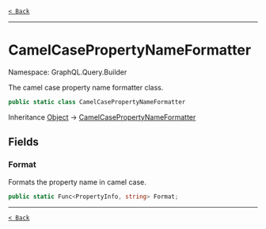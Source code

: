 [`< Back`](./)

---

# CamelCasePropertyNameFormatter

Namespace: GraphQL.Query.Builder

The camel case property name formatter class.

```csharp
public static class CamelCasePropertyNameFormatter
```

Inheritance [Object](https://docs.microsoft.com/en-us/dotnet/api/system.object) → [CamelCasePropertyNameFormatter](./graphql.query.builder.camelcasepropertynameformatter)

## Fields

### **Format**

Formats the property name in camel case.

```csharp
public static Func<PropertyInfo, string> Format;
```

---

[`< Back`](./)
